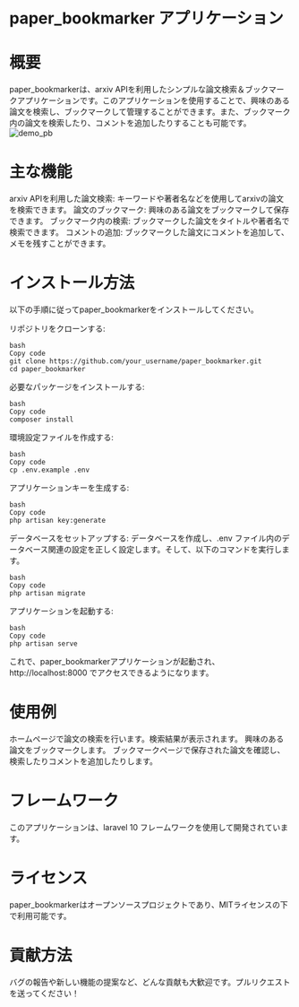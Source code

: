 # paper_bookmarker アプリケーション

# 概要
paper_bookmarkerは、arxiv APIを利用したシンプルな論文検索＆ブックマークアプリケーションです。このアプリケーションを使用することで、興味のある論文を検索し、ブックマークして管理することができます。また、ブックマーク内の論文を検索したり、コメントを追加したりすることも可能です。
![demo_pb](https://github.com/ryohei8/paper_bookmarker/assets/131762035/26e57f30-3dc1-485e-8ef4-3b5482256ba8)

# 主な機能
arxiv APIを利用した論文検索: キーワードや著者名などを使用してarxivの論文を検索できます。
論文のブックマーク: 興味のある論文をブックマークして保存できます。
ブックマーク内の検索: ブックマークした論文をタイトルや著者名で検索できます。
コメントの追加: ブックマークした論文にコメントを追加して、メモを残すことができます。

# インストール方法
以下の手順に従ってpaper_bookmarkerをインストールしてください。

リポジトリをクローンする:
```
bash
Copy code
git clone https://github.com/your_username/paper_bookmarker.git
cd paper_bookmarker
```

必要なパッケージをインストールする:
```
bash
Copy code
composer install
```

環境設定ファイルを作成する:
```
bash
Copy code
cp .env.example .env
```

アプリケーションキーを生成する:
```
bash
Copy code
php artisan key:generate
```

データベースをセットアップする:
データベースを作成し、.env ファイル内のデータベース関連の設定を正しく設定します。そして、以下のコマンドを実行します。
```
bash
Copy code
php artisan migrate
```

アプリケーションを起動する:
```
bash
Copy code
php artisan serve
```
これで、paper_bookmarkerアプリケーションが起動され、 http://localhost:8000 でアクセスできるようになります。

# 使用例
ホームページで論文の検索を行います。検索結果が表示されます。
興味のある論文をブックマークします。
ブックマークページで保存された論文を確認し、検索したりコメントを追加したりします。

# フレームワーク
このアプリケーションは、laravel 10 フレームワークを使用して開発されています。

# ライセンス
paper_bookmarkerはオープンソースプロジェクトであり、MITライセンスの下で利用可能です。

# 貢献方法
バグの報告や新しい機能の提案など、どんな貢献も大歓迎です。プルリクエストを送ってください！
